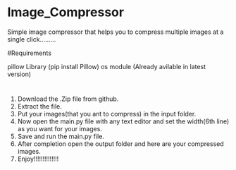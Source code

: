 # Image_Compressor
Simple image compressor that helps you to compress multiple images at a single click.........

#Requirements

pillow Library (pip install Pillow)
os module (Already avilable in latest version)

#

1. Download the .Zip file from github.
2. Extract the file.
3. Put your images(that you ant to compress) in the input folder.
4. Now open the main.py file with any text editor and set the width(6th line) as you want for your images.
5. Save and run the main.py file.
6. After completion open the output folder and here are your compressed images.
7. Enjoy!!!!!!!!!!!!!!
